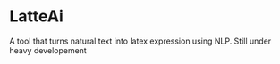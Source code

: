 # LatteAi
A tool that turns natural text into latex expression using NLP. Still under heavy developement
